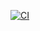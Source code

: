[![CI](https://github.com/kreshivgulati/my-work-page/actions/workflows/dependency-cache.yml/badge.svg)](https://github.com/kreshivgulati/my-work-page/actions/workflows/dependency-cache.yml)
